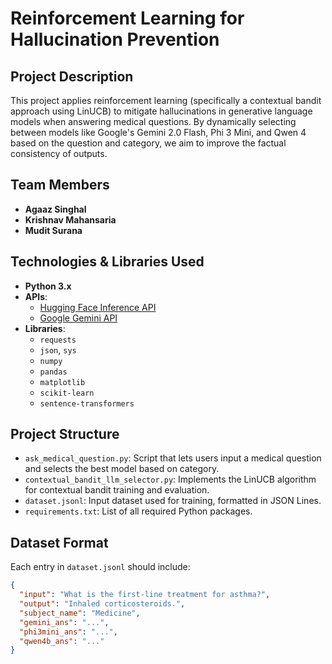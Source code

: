 # Reinforcement Learning for Hallucination Prevention

## Project Description
This project applies reinforcement learning (specifically a contextual bandit approach using LinUCB) to mitigate hallucinations in generative language models when answering medical questions. By dynamically selecting between models like Google's Gemini 2.0 Flash, Phi 3 Mini, and Qwen 4 based on the question and category, we aim to improve the factual consistency of outputs.

## Team Members
- **Agaaz Singhal**
- **Krishnav Mahansaria**
- **Mudit Surana**

## Technologies & Libraries Used
- **Python 3.x**
- **APIs**:
  - [Hugging Face Inference API](https://huggingface.co/inference-api)
  - [Google Gemini API](https://ai.google.dev/)
- **Libraries**:
  - `requests`
  - `json`, `sys`
  - `numpy`
  - `pandas`
  - `matplotlib`
  - `scikit-learn`
  - `sentence-transformers`

## Project Structure
- `ask_medical_question.py`: Script that lets users input a medical question and selects the best model based on category.
- `contextual_bandit_llm_selector.py`: Implements the LinUCB algorithm for contextual bandit training and evaluation.
- `dataset.jsonl`: Input dataset used for training, formatted in JSON Lines.
- `requirements.txt`: List of all required Python packages.

## Dataset Format
Each entry in `dataset.jsonl` should include:
```json
{
  "input": "What is the first-line treatment for asthma?",
  "output": "Inhaled corticosteroids.",
  "subject_name": "Medicine",
  "gemini_ans": "...",
  "phi3mini_ans": "...",
  "qwen4b_ans": "..."
}
